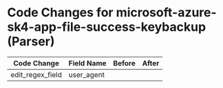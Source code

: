 # Code Changes for microsoft-azure-sk4-app-file-success-keybackup (Parser)

| Code Change | Field Name | Before | After |
|-------------|------------|--------|-------|
| edit_regex_field | user_agent |  |  |